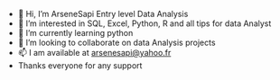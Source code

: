 - 👋 Hi, I’m ArseneSapi Entry level Data Analysis
- 👀 I’m interested in SQL, Excel, Python, R and all tips for data Analyst
- 🌱 I’m currently learning python
- 💞️ I’m looking to collaborate on data Analysis projects
- 📫 I am available at arsenesapi@yahoo.fr
- Thanks everyone for any support
<!---
ArseneSapi/ArseneSapi is a ✨ special ✨ repository because its `README.md` (this file) appears on your GitHub profile.
You can click the Preview link to take a look at your changes.
--->
